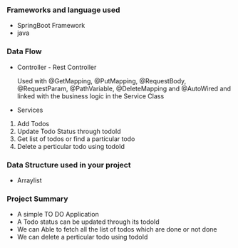 ### Frameworks and language used 
* SpringBoot Framework 
* java 

### Data Flow
* Controller - Rest Controller
 
  Used with @GetMapping, @PutMapping, @RequestBody, @RequestParam, @PathVariable, @DeleteMapping and @AutoWired and linked with the business logic in the Service Class

* Services

1. Add Todos
2. Update Todo Status through todoId
3. Get list of todos or find a particular todo
4. Delete a perticular todo using todoId

### Data Structure used in your project

* Arraylist

### Project Summary

* A simple TO DO Application
* A Todo status can be updated through its todoId
* We can Able to fetch all the list of todos which are done or not done
* We can delete a perticular todo using todoId

